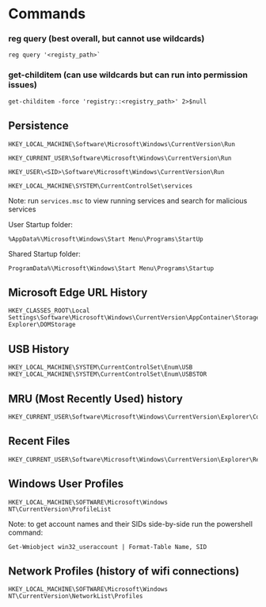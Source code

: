 # Commands

### reg query (best overall, but cannot use wildcards)
```
reg query '<registy_path>`
```

### get-childitem (can use wildcards but can run into permission issues)
```
get-childitem -force 'registry::<registry_path>' 2>$null
```

## Persistence
```
HKEY_LOCAL_MACHINE\Software\Microsoft\Windows\CurrentVersion\Run
```
```
HKEY_CURRENT_USER\Software\Microsoft\Windows\CurrentVersion\Run
```
```
HKEY_USER\<SID>\Software\Microsoft\Windows\CurrentVersion\Run
```
```
HKEY_LOCAL_MACHINE\SYSTEM\CurrentControlSet\services
```
Note: run `services.msc` to view running services and search for malicious services

User Startup folder:
```
%AppData%\Microsoft\Windows\Start Menu\Programs\StartUp
```
Shared Startup folder: 
```
ProgramData%\Microsoft\Windows\Start Menu\Programs\Startup
```

## Microsoft Edge URL History
```
HKEY_CLASSES_ROOT\Local Settings\Software\Microsoft\Windows\CurrentVersion\AppContainer\Storage\microsoft.microsoftedge_8wekyb3d8bbwe\Children\001\Internet Explorer\DOMStorage
```

## USB History
```
HKEY_LOCAL_MACHINE\SYSTEM\CurrentControlSet\Enum\USB
HKEY_LOCAL_MACHINE\SYSTEM\CurrentControlSet\Enum\USBSTOR
```
## MRU (Most Recently Used) history
```
HKEY_CURRENT_USER\Software\Microsoft\Windows\CurrentVersion\Explorer\ComDlg32\OpenSavePidlMRU
```

## Recent Files
```
HKEY_CURRENT_USER\Software\Microsoft\Windows\CurrentVersion\Explorer\RecentDocs
```

## Windows User Profiles
```
HKEY_LOCAL_MACHINE\SOFTWARE\Microsoft\Windows NT\CurrentVersion\ProfileList
```
Note: to get account names and their SIDs side-by-side run the powershell command:

`Get-Wmiobject win32_useraccount | Format-Table Name, SID`


## Network Profiles (history of wifi connections)
```
HKEY_LOCAL_MACHINE\SOFTWARE\Microsoft\Windows NT\CurrentVersion\NetworkList\Profiles
```
